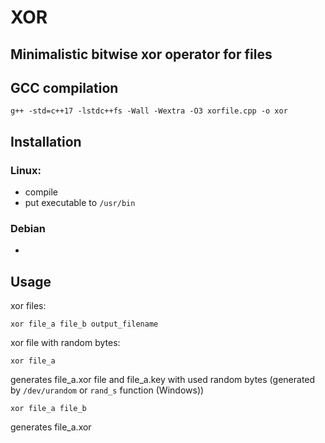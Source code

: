 # XOR
## Minimalistic bitwise xor operator for files

## GCC compilation
```
g++ -std=c++17 -lstdc++fs -Wall -Wextra -O3 xorfile.cpp -o xor
```

## Installation
### Linux:
- compile
- put executable to `/usr/bin`
### Debian
- 

## Usage

xor files:
```
xor file_a file_b output_filename
```
xor file with random bytes:
```
xor file_a
```
generates file_a.xor file and file_a.key with used random bytes (generated by `/dev/urandom` or `rand_s` function (Windows))

```
xor file_a file_b
```
generates file_a.xor
